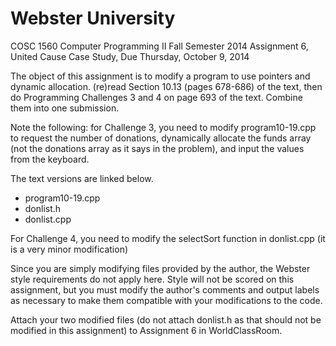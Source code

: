 Webster University
==================

COSC 1560 Computer Programming II
Fall Semester 2014
Assignment 6, United Cause Case Study, Due Thursday, October 9, 2014

The object of this assignment is to modify a program to use pointers and dynamic allocation. (re)read Section 10.13 (pages 678-686) of the text, then do Programming Challenges 3 and 4 on page 693 of the text. Combine them into one submission. 

Note the following:
for Challenge 3, you need to modify program10-19.cpp to request the number of donations, dynamically allocate the funds array (not the donations array as it says in the problem), and input the values from the keyboard.

The text versions are linked below.
- program10-19.cpp
- donlist.h
- donlist.cpp

For Challenge 4, you need to modify the selectSort function in donlist.cpp (it is a very minor modification)

Since you are simply modifying files provided by the author, the Webster style requirements do not apply here. Style will not be scored on this assignment, but you must modify the author's comments and output labels as necessary to make them compatible with your modifications to the code.

Attach your two modified files (do not attach donlist.h as that should not be modified in this assignment) to Assignment 6 in WorldClassRoom.